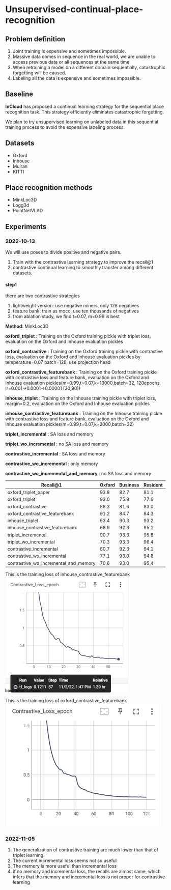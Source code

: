 # Unsupervised-continual-place-recognition
## Problem definition
1. Joint training is expensive and sometimes impossible.
2. Massive data comes in sequence in the real world, we are unable to access previous data or all sequences at the same time.
3. When retraining a model on a different domain sequentially, catastrophic forgetting will be caused.
4. Labeling all the data is expensive and sometimes impossible.

## Baseline
**InCloud** has proposed a continual learning strategy for the sequential place recognition task. This strategy efficiently eliminates catastrophic forgetting. 

We plan to try unsupervised learning on unlabeled data in this sequential training process to avoid the expensive labeling process.

## Datasets
- Oxford
- Inhouse
- Mulran
- KITTI

## Place recognition methods
- MinkLoc3D
- Logg3d
- PointNetVLAD

## Experiments
<!-- ### Step 1
Train the model on the Oxford dataset.

Use the pre-trained model to infer global descriptors on the Inhouse dataset.

Generate pseudo labels (query, positive, negative) according to the distances between descriptors.
Train on the new dataset with pseudo-labeled tuples.

### Results
**no_retrain**: Supervised training on Oxford dataset, evaluation on Inhouse dataset directly.

**retrain_wo_cl**: Supervised training on Oxford dataset, supervised retrain on Inhouse dataset, no continual learning strategy is implemented.

**retrain_wi_cl**: Supervised training on Oxford dataset, supervised retrain on Inhouse dataset, continual learning strategy is implemented.

**joint_train**: Supervised training on Oxford dataset and Inhouse dataset jointly.

**unsuper_retrain_wo_cl**: our method, Supervised training on Oxford dataset, unsupervised retrain on Inhouse dataset, no continual learning strategy is implemented.

**unsuper_retrain_wi_cl**: our method, Supervised training on Oxford dataset, unsupervised retrain on Inhouse dataset, continual learning strategy is implemented.

| Recall@1 | Oxford | Business | Resident | University |
|----|---|---|---|---|
| no_retrain | 93.8 | 82.7 | 81.1 | 86.0 |
| retrain_wo_cl | 70.3 | 93.3 | 96.4 | 96.3 |
| retrain_wi_cl | 90.7 | 93.3 | 95.8 | 96.1 |
| joint_train | 94.8 | 94.0 | 96.7 | 97.2 |
| unsuper_retrain_wo_cl | 73.2 | 86.0 | 87.2 | 87.8 |
| unsuper_retrain_wi_cl | 90.0 | 86.1 | 88.2 | 90.8 |

The results show that pseudo labels generated by the pre-trained model will reduce catastrophic forgetting (**unsuper_retrain_wo_cl VS retrain_wo_cl**).

The performance of the new dataset, however, needs to be improved.

### Step 2
Update the pseudo labels dynamically after every epoch.

Compare the unsupervised method with 10% labeling, 20% labeling, etc.

**undate_retrain_wo_cl**: Supervised training on Oxford dataset, unsupervised retrain on Inhouse dataset, update the labels after each epoch, continual learning strategy is not implemented.

**undate_retrain_wi_cl**: Supervised training on Oxford dataset, unsupervised retrain on Inhouse dataset, update the labels after each epoch, continual learning strategy is implemented.

**retrain_wo_cl_0.x**: Supervised training on Oxford dataset, supervised retrain on Inhouse dataset with part of the labeled data, no continual learning strategy is implemented.

**contrastive_wo_cl**: Supervised training on Oxford dataset, retrain on Inhouse dataset in contrastive settings, no continual learning strategy is implemented.

**contrastive_wi_cl**: Supervised training on Oxford dataset, retrain on Inhouse dataset in contrastive settings, continual learning strategy is implemented.

| Recall@1 | Oxford | Business | Resident | University |
|----|---|---|---|---|
| undate_retrain_wo_cl | 41.0 | 71.9 | 76.2 | 71.6 |
| undate_retrain_wi_cl | 88.4 | 88.8 | 91.0 | 92.8 |
| retrain_wo_cl_0.9 | 69.4 | 93.7 | 95.4 | 96.3 |
| retrain_wo_cl_0.75 | 67.8 | 93.0 | 94.9 | 95.6 |
| retrain_wo_cl_0.5 | 68.9 | 93.0 | 94.4 | 95.9 |
| retrain_wo_cl_0.25 | 65.8 | 89.7 | 90.7 | 92.4 |
| retrain_wo_cl_0.1 | 55.3 | 83.9 | 85.0 | 84.4 |
| retrain_wo_cl_0.01 | 27.3 | 35.3 | 36.4 | 38.5 |
| contrastive_wo_cl | 44.2 | 75.4 | 77.1 | 77.2 |
| contrastive_wi_cl | 61.2 | 80.8 | 88.6 | 86.2 | -->

### 2022-10-13
We will use poses to divide positive and negative pairs.
1. Train with the contrastive learning strategy to improve the recall@1
2. contrastive continual learning to smoothly transfer among different datasets.

#### step1
there are two contrastive strategies
1. lightweight version: use negative miners, only 128 negatives
2. feature bank: train as moco, use ten thousands of negatives
3. from ablation study, we find t=0.07, m=0.99 is best

**Method**: MinkLoc3D

**oxford_triplet** : Training on the Oxford training pickle with triplet loss, evaluation on the Oxford and Inhouse evaluation pickles

**oxford_contrastive** : Training on the Oxford training pickle with contrastive loss, evaluation on the Oxford and Inhouse evaluation pickles
by temperature=0.07 batch=128, use projection head

**oxford_contrastive_featurebank** : Training on the Oxford training pickle with contrastive loss and feature bank, evaluation on the Oxford and Inhouse evaluation pickles(m=0.99,t=0.07,k=10000,batch=32, 120epochs, lr=0.001->0.0001->0.00001 [30,90])

**inhouse_triplet** : Training on the Inhouse training pickle with triplet loss, margin=0.2, evaluation on the Oxford and Inhouse evaluation pickles

**inhouse_contrastive_featurebank** : Training on the Inhouse training pickle with contrastive loss and feature bank, evaluation on the Oxford and Inhouse evaluation pickles(m=0.99,t=0.07,k=2000,batch=32)

**triplet_incremental** : SA loss and memory

**triplet_wo_incremental** : no SA loss and memory

**contrastive_incremental** : SA loss and memory

**contrastive_wo_incremental** : only memory

**contrastive_wo_incremental_and_memory** : no SA loss and memory

| Recall@1 | Oxford | Business | Resident | University |
|----|---|---|---|---|
| oxford_triplet_paper | 93.8 | 82.7 | 81.1 | 86.0 |
| oxford_triplet | 93.0 | 75.9 | 77.6 | 83.3 |
| oxford_contrastive | 88.3 | 81.6 | 83.0 | 85.3 |
| oxford_contrastive_featurebank | 91.2 | 84.7 | 84.3 | 88.0 |
| inhouse_triplet | 63.4 | 90.3 | 93.2 | 94.2 |
| inhouse_contrastive_featurebank | 68.9 | 92.3 | 95.1 | 96.3 |
| triplet_incremental | 90.7 | 93.3 | 95.8 | 96.1 |
| triplet_wo_incremental | 70.3 | 93.3 | 96.4 | 96.3 |
| contrastive_incremental | 80.7 | 92.3 | 94.1 | 95.4 |
| contrastive_wo_incremental | 77.1 | 93.0 | 94.8 | 95.4 |
| contrastive_wo_incremental_and_memory | 70.6 | 93.0 | 95.4 | 96.7 |

This is the training loss of inhouse_contrastive_featurebank
![inhouse_contrastive_featurebank](inhouse.png)

This is the training loss of oxford_contrastive_featurebank
![oxford_contrastive_featurebank](oxford.png)

### 2022-11-05
1. The generalization of contrastive training are much lower than that of triplet learning. 
2. The current incremental loss seems not so useful
3. The memory is more useful than incremental loss
4. if no memory and incremental loss, the recalls are almost same, which infers that the memory and incremental loss is not proper for contrastive learning